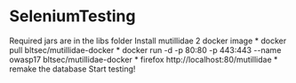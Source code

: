 # SeleniumTesting
Required jars are in the libs folder
Install mutillidae 2 docker image 
	* docker pull bltsec/mutillidae-docker
	* docker run -d -p 80:80 -p 443:443 --name owasp17 bltsec/mutillidae-docker
	* firefox http://localhost:80/mutillidae
	* remake the database
Start testing!



